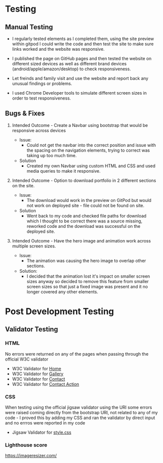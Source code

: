 # Testing

## Manual Testing

- I regularly tested elements as I completed them, using the site preview within gitpod I could write the code and then test the site to make sure links worked and the website was responsive.

- I published the page on GitHub pages and then tested the website on different sized devices as well as different brand devices (android/apple/amazon/desktop) 
 to check responsiveness. 

- Let freinds and family visit and use the website and report back any unusual findings or problems. 

- I used Chrome Developer tools to simulate different screen sizes in order to test responsiveness.

## Bugs & Fixes

1. Intended Outcome - Create a Navbar using bootstrap that would be responsive across devices
    - Issue:
        - Could not get the navbar into the correct position and issue with the spacing on the navigation elements, trying to correct was taking up too much time.
    - Solution
        - Created my own Navbar using custom HTML and CSS and used media queries to make it responsive.
    
2. Intended Outcome - Option to download portfolio in 2 different sections on the site. 
    - Issue:
        - The download would work in the preview on GitPod but would not work on deployed site - file could not be found on site.
    - Solution
        - Went back to my code and checked file paths for download which I thought to be correct there was a source missing, reworked code and the download was successful on the deployed site. 

3. Intended Outcome - Have the hero image and animation work across multiple screen sizes.
    - Issue:
        - The animation was causing the hero image to overlap other sections. 
    - Solution:
        - I decided that the animation lost it's impact on smaller screen sizes anyway so decided to remove this feature from smaller screen sizes so that just a fixed image was present and it no longer covered any other elements. 

# Post Development Testing

## Validator Testing

### HTML
No errors were returned on any of the pages when passing through the official W3C validator
- W3C Validator for [Home](https://validator.w3.org/nu/?doc=https%3A%2F%2Fuctv9805.github.io%2Fchar-design-portfolio%2Findex.html)
- W3C Validator for [Gallery](https://validator.w3.org/nu/?doc=https%3A%2F%2Fuctv9805.github.io%2Fchar-design-portfolio%2Fgallery.html)
- W3C Validator for [Contact](https://validator.w3.org/nu/?doc=https%3A%2F%2Fuctv9805.github.io%2Fchar-design-portfolio%2Fcontact.html)
- W3C Validator for [Contact Action](https://validator.w3.org/nu/?doc=https%3A%2F%2Fuctv9805.github.io%2Fchar-design-portfolio%2Fcontactaction.html)

### CSS
When testing using the official jigsaw validator using the URI some errors were raised coming directly from the bootstrap URI, not related to any of my code - I proved this by adding my CSS and ran the validator by direct input and no errros were reported in my code

- Jigsaw Validator for [style.css](http://jigsaw.w3.org/css-validator/validator$link)

### Lighthouse score

https://imageresizer.com/